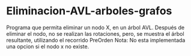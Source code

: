 # Eliminacion-AVL-arboles-grafos
Programa que permita eliminar un nodo X, en un árbol AVL. Después de eliminar el nodo, no se realizan las rotaciones, pero, se muestra el árbol resultante, utilizando el recorrido PreOrden
Nota: No esta implementada una opcion si el nodo x no existe.
